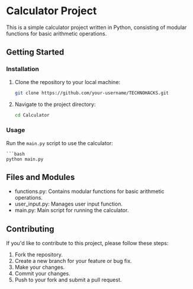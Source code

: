 # Calculator Project

This is a simple calculator project written in Python, consisting of modular functions for basic arithmetic operations.

## Getting Started

### Installation

1. Clone the repository to your local machine:

    ```bash
    git clone https://github.com/your-username/TECHNOHACKS.git
    ```

2. Navigate to the project directory:

    ```bash
    cd Calculator
    ```

### Usage

Run the `main.py` script to use the calculator:

    ```bash
    python main.py

## Files and Modules

* functions.py: Contains modular functions for basic arithmetic operations.
* user_input.py: Manages user input function.
* main.py: Main script for running the calculator.

## Contributing
If you'd like to contribute to this project, please follow these steps:

1. Fork the repository.
2. Create a new branch for your feature or bug fix.
3. Make your changes.
4. Commit your changes.
5. Push to your fork and submit a pull request.
